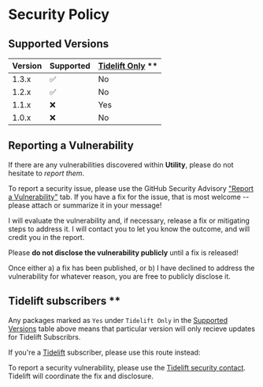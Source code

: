 # Security Policy

## Supported Versions

| Version | Supported          | [Tidelift Only](https://github.com/ericsizemore/utility/security/policy#tidelift-subscribers) ** |
| ------- | ------------------ | ---------------- |
| 1.3.x   | :white_check_mark: | No               |
| 1.2.x   | :white_check_mark: | No               |
| 1.1.x   | :x:                | Yes              |
| 1.0.x   | :x:                | No               |

## Reporting a Vulnerability

If there are any vulnerabilities discovered within **Utility**, please do not hesitate to _report them_. 

To report a security issue, please use the GitHub Security Advisory ["Report a Vulnerability"](https://github.com/ericsizemore/utility/security/advisories/new) tab. If you have a fix for the issue, that is most welcome -- please attach or summarize it in your message!

I will evaluate the vulnerability and, if necessary, release a fix or mitigating steps to address it. I will contact you to let you know the outcome, and will credit you in the report.

   Please **do not disclose the vulnerability publicly** until a fix is released!

Once either a) a fix has been published, or b) I have declined to address the vulnerability for whatever reason, you are free to publicly disclose it.

## Tidelift subscribers **

Any packages marked as `Yes` under `Tidelift Only` in the [Supported Versions](https://github.com/ericsizemore/utility/security/policy#supported-versions) table above means that particular version 
will only recieve updates for Tidelift Subscribrs.

If you're a [Tidelift](https://tidelift.com/) subscriber, please use this route instead:

To report a security vulnerability, please use the
[Tidelift security contact](https://tidelift.com/security).
Tidelift will coordinate the fix and disclosure.
